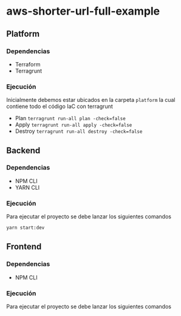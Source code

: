 # aws-shorter-url-full-example


## Platform
### Dependencias
- Terraform
- Terragrunt

### Ejecución

Inicialmente debemos estar ubicados en la carpeta `platform` la cual contiene todo el código IaC con terragrunt

- Plan `terragrunt run-all plan -check=false`
- Apply `terragrunt run-all apply -check=false`
- Destroy `terragrunt run-all destroy -check=false`

## Backend

### Dependencias
- NPM CLI
- YARN CLI

### Ejecución
Para ejecutar el proyecto se debe lanzar los siguientes comandos

```bash
yarn start:dev
```


## Frontend

### Dependencias
- NPM CLI


### Ejecución
Para ejecutar el proyecto se debe lanzar los siguientes comandos

```bash

```

